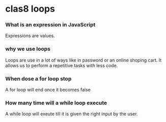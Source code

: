 # clas8 loops 

### What is an expression in JavaScript

Expressions are values.  

### why we use loops

Loops are use in a lot of ways like in password or an online shoping cart. It allows us to perform a repetitive tasks with less code.

### When dose a for loop stop 

A for loop will end once it becomes false  

### How many time will a while loop execute

A while loop will exeute till it is given the right input by the user.
